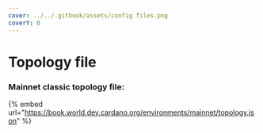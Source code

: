 ```yaml
---
cover: ../../.gitbook/assets/config files.png
coverY: 0
---
```


# Topology file

### Mainnet classic topology file:

{% embed url="https://book.world.dev.cardano.org/environments/mainnet/topology.json" %}
